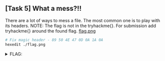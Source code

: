 ## [Task 5] What a mess?!!

There are a lot of ways to mess a file. The most common one is to play with its headers.
NOTE: The flag is not in the tryhackme{}. For submission add tryhackme{} around the found flag. [flag.png](./flag.png)

```bash
# Fix magic header - 89 50 4E 47 0D 0A 1A 0A
hexedit ./flag.png
```

<details><summary>FLAG:</summary>

```
tryhackme{LoL-m355ed_H34D3R5_FOR_th15?}
```

</details>
